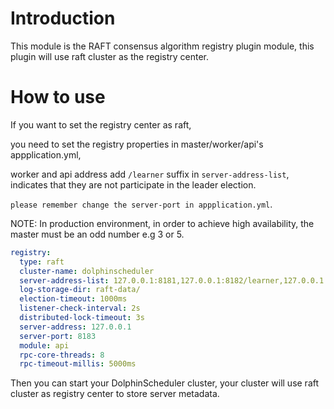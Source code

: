 # Introduction

This module is the RAFT consensus algorithm registry plugin module, this plugin will use raft cluster as the registry center.

# How to use

If you want to set the registry center as raft, 

you need to set the registry properties in master/worker/api's appplication.yml,

worker and api address add `/learner` suffix in `server-address-list`, indicates that they are not participate in the leader election.

`please remember change the server-port in appplication.yml`.

NOTE: In production environment, in order to achieve high availability, the master must be an odd number e.g 3 or 5.

```yaml
registry:
  type: raft
  cluster-name: dolphinscheduler
  server-address-list: 127.0.0.1:8181,127.0.0.1:8182/learner,127.0.0.1:8183/learner
  log-storage-dir: raft-data/
  election-timeout: 1000ms
  listener-check-interval: 2s
  distributed-lock-timeout: 3s
  server-address: 127.0.0.1
  server-port: 8183
  module: api
  rpc-core-threads: 8
  rpc-timeout-millis: 5000ms
```

Then you can start your DolphinScheduler cluster, your cluster will use raft cluster as registry center to
store server metadata.